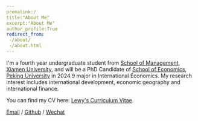```yaml
---
premalink:/
title:"About Me"
excerpt:"About Me"
author_profile:True
redirect_from:
 -/about/
 -/about.html
---
```

I'm a fourth year undergraduate student from [School of Management](https://sm.xmu.edu.cn/), [Xiamen University](https://www.xmu.edu.cn/), and will be a PhD Candidate of [School of Economics](https://econ.pku.edu.cn/), [Peking University](https://www.pku.edu.cn/) in 2024.9 major in International Economics. My research interest includes international development, economic geography and international finance.

You can find my CV here: [Lewy's Curriculum Vitae](../assets/Curriculum_Vitae.pdf).

[Email](lewyandlfz@stu.xmu.edu.cn) / [Github](https://github.com/lewyandlfz) / [Wechat](../images/wechat.jpg) 
